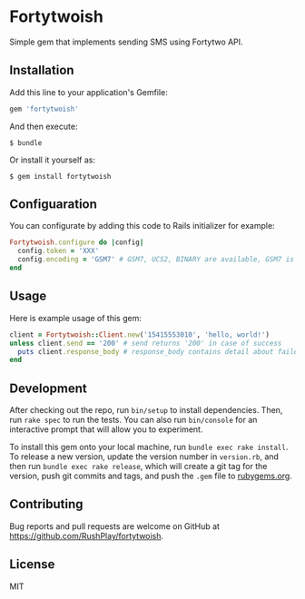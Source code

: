 # Fortytwoish

Simple gem that implements sending SMS using Fortytwo API.

## Installation

Add this line to your application's Gemfile:

```ruby
gem 'fortytwoish'
```

And then execute:

    $ bundle

Or install it yourself as:

    $ gem install fortytwoish

## Configuaration

You can configurate by adding this code to Rails initializer for example:

```ruby
Fortytwoish.configure do |config|
  config.token = 'XXX'
  config.encoding = 'GSM7' # GSM7, UCS2, BINARY are available, GSM7 is default
end
```

## Usage

Here is example usage of this gem:

```ruby
client = Fortytwoish::Client.new('15415553010', 'hello, world!')
unless client.send == '200' # send returns '200' in case of success
  puts client.response_body # response_body contains detail about failed sending
end
```

## Development

After checking out the repo, run `bin/setup` to install dependencies. Then, run `rake spec` to run the tests. You can also run `bin/console` for an interactive prompt that will allow you to experiment.

To install this gem onto your local machine, run `bundle exec rake install`. To release a new version, update the version number in `version.rb`, and then run `bundle exec rake release`, which will create a git tag for the version, push git commits and tags, and push the `.gem` file to [rubygems.org](https://rubygems.org).

## Contributing

Bug reports and pull requests are welcome on GitHub at https://github.com/RushPlay/fortytwoish.

## License

MIT
